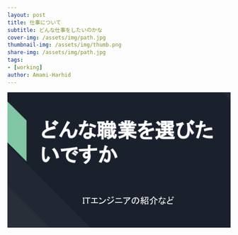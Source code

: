 ```yaml
---
layout: post
title: 仕事について
subtitle: どんな仕事をしたいのかな
cover-img: /assets/img/path.jpg
thumbnail-img: /assets/img/thumb.png
share-img: /assets/img/path.jpg
tags: 
- [working]
author: Amami-Harhid
---
```



<a onclick="window.open('https://docs.google.com/presentation/d/1GxHDP1vOQz0KnZa4anTLpWUHSu9Ol8i9CaZ3CthCRng/present?token=AC4w5VgsF6-gxSYQ46yZLsa-bqGOWWDvQg%3A1708160085314&includes_info_params=1&cros_files=false&eisi=CO2g65iAsoQDFfuGIgUdnkMJrA&page=1&slide=id.p')"><img src="../assets/img/lecture/表紙.png"/></a>
 